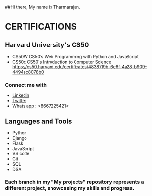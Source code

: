 ##Hi there, My name is Tharmarajan.

# CERTIFICATIONS
## Harvard University's CS50 
* CS50W CS50’s Web Programming with Python and JavaScript 
* CS50x CS50's Introduction to Computer Science  <https://cs50.harvard.edu/certificates/4838719b-6e6f-4a28-b909-4494ac8078b0>

### Connect me with
* [Linkedin](https://www.linkedin.com/in/tharmarajan/)
* [Twitter](https://twitter.com/__tharmarajan__)
* Whats app : <8667225421>

## Languages and Tools
* Python
* Django
* Flask
* JavaScript
* VS code
* Git
* SQL
* DSA

### Each branch in my "My projects" repository represents a different project, showcasing my skills and progress.










